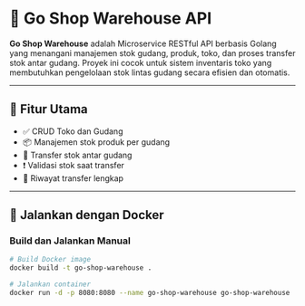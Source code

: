 # 🏪 Go Shop Warehouse API

**Go Shop Warehouse** adalah Microservice RESTful API berbasis Golang yang menangani manajemen stok gudang, produk, toko, dan proses transfer stok antar gudang. Proyek ini cocok untuk sistem inventaris toko yang membutuhkan pengelolaan stok lintas gudang secara efisien dan otomatis.

---

## 🚀 Fitur Utama

- ✅ CRUD Toko dan Gudang
- 📦 Manajemen stok produk per gudang
- 🔄 Transfer stok antar gudang
- ❗ Validasi stok saat transfer
- 📅 Riwayat transfer lengkap

---

## 🐳 Jalankan dengan Docker

### Build dan Jalankan Manual
```bash
# Build Docker image
docker build -t go-shop-warehouse .

# Jalankan container
docker run -d -p 8080:8080 --name go-shop-warehouse go-shop-warehouse
